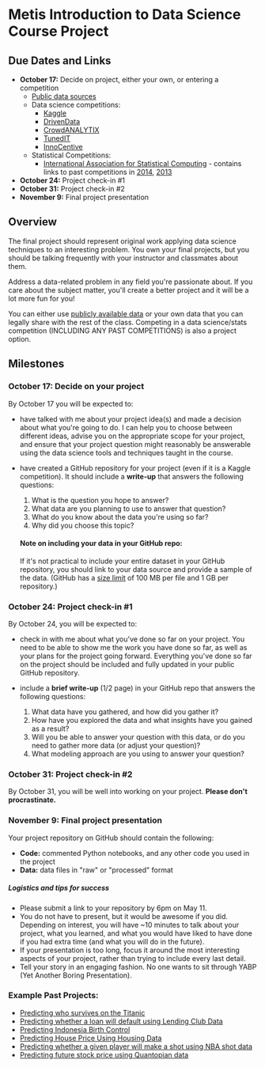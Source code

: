 # Metis Introduction to Data Science Course Project

## Due Dates and Links

* **October 17:** Decide on project, either your own, or entering a competition
    * [Public data sources](public_data.md)
    * Data science competitions: 
       * [Kaggle](http://www.kaggle.com/)
       * [DrivenData](http://www.drivendata.org/competitions/)
       * [CrowdANALYTIX](https://www.crowdanalytix.com/community)
       * [TunedIT](http://tunedit.org/challenges)
       * [InnoCentive](https://www.innocentive.com/ar/challenge/browse)
    * Statistical Competitions:
      * [International Association for Statistical Computing](http://www.iasc-isi.org/node/276) - contains links to past competitions in [2014](http://www.iasc-isi.org/node/227), [2013](http://www.iasc-isi.org/node/189)
* **October 24:** Project check-in #1
* **October 31:** Project check-in #2
* **November 9:** Final project presentation

## Overview
The final project should represent original work applying data science techniques to an interesting problem. You own your final projects, but you should be talking frequently with your instructor and classmates about them.

Address a data-related problem in any field you're passionate about. If you care about the subject matter, you'll create a better project and it will be a lot more fun for you!

You can either use [publicly available data](public_data.md) or your own data that you can legally share with the rest of the class. Competing in a data science/stats competition (INCLUDING ANY PAST COMPETITIONS) is also a project option.

## Milestones

### October 17: Decide on your project

By October 17 you will be expected to:
    
 * have talked with me about your project idea(s) and made a decision about what you're going to do. I can help you to choose between different ideas, advise you on the appropriate scope for your project, and ensure that your project question might reasonably be answerable using the data science tools and techniques taught in the course.
    
 * have created a GitHub repository for your project (even if it is a Kaggle competition). It should include a **write-up** that answers the following questions:

    1. What is the question you hope to answer?
    2. What data are you planning to use to answer that question?
    3. What do you know about the data you're using so far?
    4. Why did you choose this topic?

    #### Note on including your data in your GitHub repo:

    If it's not practical to include your entire dataset in your GitHub repository, you should link to your data source and provide a sample of the data. (GitHub has a [size limit](https://help.github.com/articles/what-is-my-disk-quota/) of 100 MB per file and 1 GB per repository.)

### October 24: Project check-in #1

By October 24, you will be expected to:

 * check in with me about what you've done so far on your project. You need to be able to show me the work you have done so far, as well as your plans for the project going forward. Everything you've done so far on the project should be included and fully updated in your public GitHub repository.

 * include a **brief write-up** (1/2 page) in your GitHub repo that answers the following questions:

    1. What data have you gathered, and how did you gather it?
    2. How have you explored the data and what insights have you gained as a result?
    3. Will you be able to answer your question with this data, or do you need to gather more data (or adjust your question)?
    4. What modeling approach are you using to answer your question?

### October 31: Project check-in #2

By October 31, you will be well into working on your project. **Please don't procrastinate.**

### November 9: Final project presentation

Your project repository on GitHub should contain the following:

 * **Code:** commented Python notebooks, and any other code you used in the project
 * **Data:** data files in "raw" or "processed" format

##### Logistics and tips for success

 * Please submit a link to your repository by 6pm on May 11.
 * You do not have to present, but it would be awesome if you did. Depending on interest, you will have ~10 minutes to talk about your project, what you learned, and what you would have liked to have done if you had extra time (and what you will do in the future).
 * If your presentation is too long, focus it around the most interesting aspects of your project, rather than trying to include every last detail.
 * Tell your story in an engaging fashion. No one wants to sit through YABP (Yet Another Boring Presentation).

 ### Example Past Projects:

 * [Predicting who survives on the Titanic](https://github.com/myopiczeal/TitanicProj)
 * [Predicting whether a loan will default using Lending Club Data](https://github.com/nitin2016/Project-1---Lending-Club-)
 * [Predicting Indonesia Birth Control](https://github.com/rshap91/Birth_Control_Indonesia)
 * [Predicting House Price Using Housing Data](https://github.com/petergoldey/METIS-project)
 * [Predicting whether a given player will make a shot using NBA shot data](https://github.com/umang-sanghavi/data_science)
 * [Predicting future stock price using Quantopian data](https://github.com/inert/StockPricePredictor)